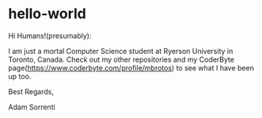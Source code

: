 # hello-world

Hi Humans!(presumably):

I am just a mortal Computer Science student at Ryerson University in Toronto, Canada. Check out my other repositories and my CoderByte page(https://www.coderbyte.com/profile/mbrotos) to see what I have been up too.

Best Regards,

Adam Sorrenti
